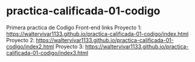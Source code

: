# practica-calificada-01-codigo
Primera practica de Codigo Front-end
links 
  Proyecto 1: https://waltervivar1133.github.io/practica-calificada-01-codigo/index.html
  Proyecto 2: https://waltervivar1133.github.io/practica-calificada-01-codigo/index2.html
  Proyecto 3: https://waltervivar1133.github.io/practica-calificada-01-codigo/index3.html 

